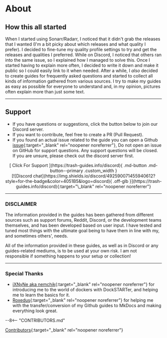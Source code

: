 # About

## How this all started

When I started using Sonarr/Radarr, I noticed that it didn't grab the releases that I wanted (I'm a bit picky about which releases and what quality I prefer).
I decided to fine-tune my quality profile settings to try and get the releases and qualities I preferred. While on Discord, I noticed that others ran into the same issue, so I explained how I managed to solve this. Once I started having to explain more often, I decided to write it down and make it public so I could easily link to it when needed.
After a while, I _also_ decided to create guides for frequently asked questions and started to collect all kinds of information gathered from various sources.
I try to make my guides as easy as possible for everyone to understand and, in my opinion, pictures often explain more than just some text.

---

## Support

- If you have questions or suggestions, click the button below to join our Discord server.
- If you want to contribute, feel free to create a PR (Pull Request).
- If you found an actual issue related to the guide you can open a Github [issue](https://github.com/TRaSH-Guides/Guides/issues){:target="\_blank" rel="noopener noreferrer"}, Do not open an issue on GitHub for support questions. Any support questions will be closed. If you are unsure, please check out the discord server first.

<center>[ Click For Support ](https://trash-guides.info/discord){ .md-button .md-button--primary .custom_width }</center>
<center>[![Discord chat](https://img.shields.io/discord/492590071455940612?style=for-the-badge&color=4051B5&logo=discord){ .off-glb }](https://trash-guides.info/discord){:target="\_blank" rel="noopener noreferrer"}</center>

---

### DISCLAIMER

The information provided in the guides has been gathered from different sources such as support forums, Reddit, Discord, or the development teams themselves, and has been developed based on user input.
I have tested and tuned most things with the ultimate goal being to have them in line with my, and sometimes others', needs.

All of the information provided in these guides, as well as in Discord or any guides-related mediums, is to be used at your own risk. I am not responsible if something happens to your setup or collection!

---

### Special Thanks

- [iXNyNe aka nemchik](https://github.com/nemchik){:target="_blank" rel="noopener noreferrer"} for introducing me to the world of dockers with DockSTARTer, and helping me to learn the basics for it.
- [Roxedus](https://github.com/Roxedus){:target="_blank" rel="noopener noreferrer"} for helping me with the transfer/conversion of my Github guides to MkDocs and making everything look great.

--8<-- "CONTRIBUTORS.md"

[Contributors](https://github.com/TRaSH-Guides/Guides/graphs/contributors){:target="_blank" rel="noopener noreferrer"}
